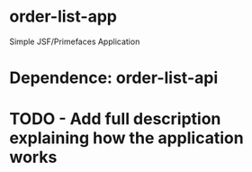 # order-list-app
Simple JSF/Primefaces Application

# Dependence: order-list-api
# TODO - Add full description explaining how the application works
